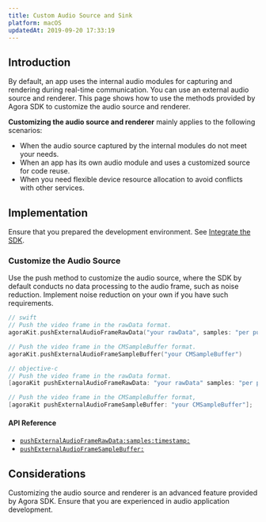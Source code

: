 ```yaml
---
title: Custom Audio Source and Sink
platform: macOS
updatedAt: 2019-09-20 17:33:19
---
```

## Introduction

By default, an app uses the internal audio modules for capturing and rendering during real-time communication. You can use an external audio source and renderer. This page shows how to use the methods provided by Agora SDK to customize the audio source and renderer.

**Customizing the audio source and renderer** mainly applies to the following scenarios:

* When the audio source captured by the internal modules do not meet your needs. 
* When an app has its own audio module and uses a customized source for code reuse.
* When you need flexible device resource allocation to avoid conflicts with other services.

## Implementation

Ensure that you prepared the development environment. See [Integrate the SDK](./mac_video).

### Customize the Audio Source

Use the push method to customize the audio source, where the SDK by default conducts no data processing to the audio frame, such as noise reduction. Implement noise reduction on your own if you have such requirements.

```swift
// swift
// Push the video frame in the rawData format.
agoraKit.pushExternalAudioFrameRawData("your rawData", samples: "per push samples", timestamp: 0)

// Push the video frame in the CMSampleBuffer format.
agoraKit.pushExternalAudioFrameSampleBuffer("your CMSampleBuffer")
```

```objective-c
// objective-c
// Push the video frame in the rawData format.
[agoraKit pushExternalAudioFrameRawData: "your rawData" samples: "per push samples", timestamp: 0];

// Push the video frame in the CMSampleBuffer format,
[agoraKit pushExternalAudioFrameSampleBuffer: "your CMSampleBuffer"];
```

#### API Reference

* [`pushExternalAudioFrameRawData:samples:timestamp:`](./API%20Reference/oc/Classes/AgoraRtcEngineKit.html#//api/name/pushExternalAudioFrameRawData:samples:timestamp:)
* [`pushExternalAudioFrameSampleBuffer:`](./API%20Reference/oc/Classes/AgoraRtcEngineKit.html#//api/name/pushExternalAudioFrameSampleBuffer:)


## Considerations
Customizing the audio source and renderer is an advanced feature provided by Agora SDK. Ensure that you are experienced in audio application development.


	
